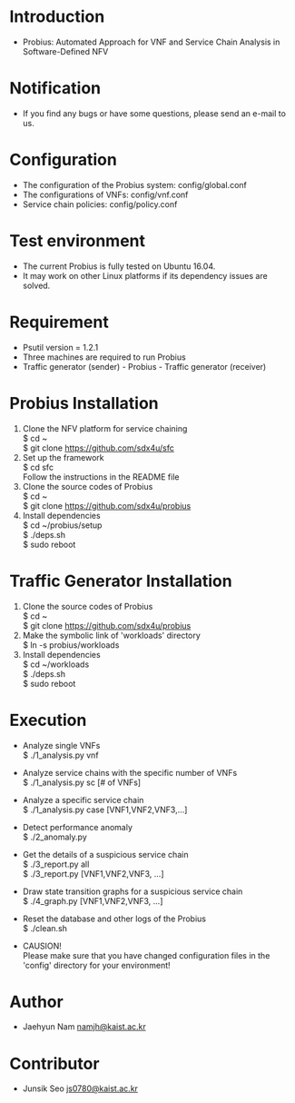 # Introduction
- Probius: Automated Approach for VNF and Service Chain Analysis in Software-Defined NFV  

# Notification
- If you find any bugs or have some questions, please send an e-mail to us.  

# Configuration
- The configuration of the Probius system: config/global.conf  
- The configurations of VNFs: config/vnf.conf  
- Service chain policies: config/policy.conf  

# Test environment
- The current Probius is fully tested on Ubuntu 16.04.  
- It may work on other Linux platforms if its dependency issues are solved.  

# Requirement
- Psutil version = 1.2.1  
- Three machines are required to run Probius  
- Traffic generator (sender) - Probius - Traffic generator (receiver)  

# Probius Installation
1. Clone the NFV platform for service chaining  
$ cd ~  
$ git clone https://github.com/sdx4u/sfc  
1. Set up the framework  
$ cd sfc  
Follow the instructions in the README file  
2. Clone the source codes of Probius  
$ cd ~  
$ git clone https://github.com/sdx4u/probius    
3. Install dependencies  
$ cd ~/probius/setup  
$ ./deps.sh  
$ sudo reboot  

# Traffic Generator Installation
1. Clone the source codes of Probius  
$ cd ~  
$ git clone https://github.com/sdx4u/probius  
2. Make the symbolic link of 'workloads' directory  
$ ln -s probius/workloads  
3. Install dependencies  
$ cd ~/workloads  
$ ./deps.sh  
$ sudo reboot  

# Execution
- Analyze single VNFs  
$ ./1\_analysis.py vnf  
- Analyze service chains with the specific number of VNFs  
$ ./1\_analysis.py sc [# of VNFs]  
- Analyze a specific service chain  
$ ./1\_analysis.py case [VNF1,VNF2,VNF3,...]  

- Detect performance anomaly  
$ ./2\_anomaly.py  

- Get the details of a suspicious service chain  
$ ./3\_report.py all  
$ ./3\_report.py [VNF1,VNF2,VNF3, ...]  

- Draw state transition graphs for a suspicious service chain  
$ ./4\_graph.py [VNF1,VNF2,VNF3, ...]  

- Reset the database and other logs of the Probius  
$ ./clean.sh  

- CAUSION!  
Please make sure that you have changed configuration files in the 'config' directory for your environment!  

# Author
- Jaehyun Nam <namjh@kaist.ac.kr>  

# Contributor
- Junsik Seo <js0780@kaist.ac.kr>  
